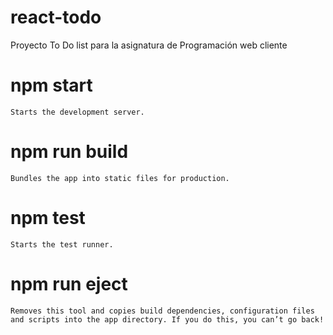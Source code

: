 # react-todo
 Proyecto To Do list para la asignatura de Programación web cliente

  # npm start
    Starts the development server.

  # npm run build
    Bundles the app into static files for production.

  # npm test
    Starts the test runner.

  # npm run eject
    Removes this tool and copies build dependencies, configuration files
    and scripts into the app directory. If you do this, you can’t go back!
